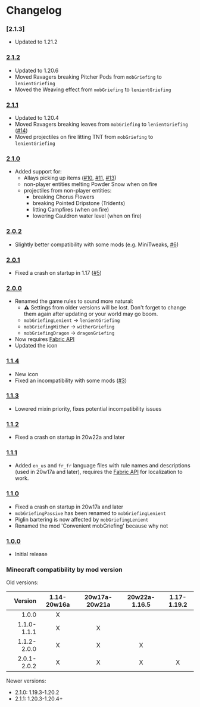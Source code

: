# Changelog

### [2.1.3]
- Updated to 1.21.2

### [2.1.2]
- Updated to 1.20.6
- Moved Ravagers breaking Pitcher Pods from `mobGriefing` to `lenientGriefing`
- Moved the Weaving effect from `mobGriefing` to `lenientGriefing`

### [2.1.1]
- Updated to 1.20.4
- Moved Ravagers breaking leaves from `mobGriefing` to `lenientGriefing` ([#14](https://github.com/A5b84/convenient-mobgriefing/issues/14))
- Moved projectiles on fire litting TNT from `mobGriefing` to `lenientGriefing`

### [2.1.0]
- Added support for:
  - Allays picking up items ([#10](https://github.com/A5b84/convenient-mobgriefing/pull/10), [#11](https://github.com/A5b84/convenient-mobgriefing/issues/11), [#13](https://github.com/A5b84/convenient-mobgriefing/pull/13)) 
  - non-player entities melting Powder Snow when on fire
  - projectiles from non-player entities:
    - breaking Chorus Flowers
    - breaking Pointed Dripstone (Tridents)
    - litting Campfires (when on fire)
    - lowering Cauldron water level (when on fire)

### [2.0.2]
- Slightly better compatibility with some mods (e.g. MiniTweaks, [#6](https://github.com/A5b84/convenient-mobgriefing/issues/6))

### [2.0.1]
- Fixed a crash on startup in 1.17 ([#5](https://github.com/A5b84/convenient-mobgriefing/issues/5))

### [2.0.0]
- Renamed the game rules to sound more natural:
    - ⚠️ Settings from older versions will be lost. Don't forget to change them again after updating or your world may go boom.
    - `mobGriefingLenient` -> `lenientGriefing`
    - `mobGriefingWither` -> `witherGriefing`
    - `mobGriefingDragon` -> `dragonGriefing`
- Now requires [Fabric API](https://www.curseforge.com/minecraft/mc-mods/fabric-api)
- Updated the icon

### [1.1.4]
- New icon
- Fixed an incompatibility with some mods ([#3](https://github.com/A5b84/convenient-mobgriefing/issues/3))

### [1.1.3]
- Lowered mixin priority, fixes potential incompatibility issues

### [1.1.2]
- Fixed a crash on startup in 20w22a and later

### [1.1.1]
- Added `en_us` and `fr_fr` language files with rule names and descriptions (used in 20w17a and later), requires the [Fabric API](https://www.curseforge.com/minecraft/mc-mods/fabric-api) for localization to work.

### [1.1.0]
- Fixed a crash on startup in 20w17a and later
- `mobGriefingPassive` has been renamed to `mobGriefingLenient`
- Piglin bartering is now affected by `mobGriefingLenient`
- Renamed the mod 'Convenient mobGriefing' because why not

### [1.0.0]
- Initial release



### Minecraft compatibility by mod version
Old versions:

|     Version | 1.14-20w16a | 20w17a-20w21a | 20w22a-1.16.5 | 1.17-1.19.2 |
|------------:|:-----------:|:-------------:|:-------------:|:-----------:|
|       1.0.0 |      X      |               |               |             |
| 1.1.0-1.1.1 |      X      |       X       |               |             |
| 1.1.2-2.0.0 |      X      |       X       |       X       |             |
| 2.0.1-2.0.2 |      X      |       X       |       X       |      X      |

Newer versions:
- 2.1.0: 1.19.3-1.20.2
- 2.1.1: 1.20.3-1.20.4+


[1.0.0]: https://github.com/A5b84/convenient-mobgriefing/releases/tag/v1.0.0
[1.1.0]: https://github.com/A5b84/convenient-mobgriefing/releases/tag/v1.1.0
[1.1.1]: https://github.com/A5b84/convenient-mobgriefing/releases/tag/v1.1.1
[1.1.2]: https://github.com/A5b84/convenient-mobgriefing/releases/tag/v1.1.2
[1.1.3]: https://github.com/A5b84/convenient-mobgriefing/releases/tag/v1.1.3
[1.1.4]: https://github.com/A5b84/convenient-mobgriefing/releases/tag/v1.1.4
[2.0.0]: https://github.com/A5b84/convenient-mobgriefing/releases/tag/v2.0.0
[2.0.1]: https://github.com/A5b84/convenient-mobgriefing/releases/tag/v2.0.1
[2.0.2]: https://github.com/A5b84/convenient-mobgriefing/releases/tag/v2.0.2
[2.1.0]: https://github.com/A5b84/convenient-mobgriefing/releases/tag/v2.1.0
[2.1.1]: https://github.com/A5b84/convenient-mobgriefing/releases/tag/v2.1.1
[2.1.2]: https://github.com/A5b84/convenient-mobgriefing/releases/tag/v2.1.2
